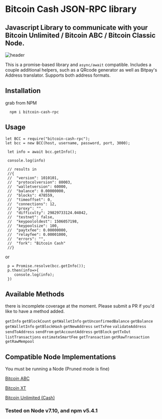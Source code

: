 # Bitcoin Cash JSON-RPC library

## Javascript Library to communicate with your Bitcoin Unlimited / Bitcoin ABC / Bitcoin Classic Node.


![header](https://user-images.githubusercontent.com/5941389/30766133-0cb8e34e-9fa8-11e7-8c8b-3b7867ad42ba.jpg)

This is a promise-based library and `async/await` compatible.
Includes a couple additional helpers, such as a QRcode generator as well as Bitpay's Address translator.
Supports both address formats.

## Installation

grab from NPM
```
  npm i bitcoin-cash-rpc
```

## Usage

```
let BCC = require("bitcoin-cash-rpc");
let bcc = new BCC(host, username, password, port, 3000);

```


```
 let info = await bcc.getInfo();

 console.log(info)

 // results in
 //{
 //  "version": 1010101,
 //  "protocolversion": 80003,
 //  "walletversion": 60000,
 //  "balance": 0.00000000,
 //  "blocks": 478559,
 //  "timeoffset": 0,
 //  "connections": 12,
 //  "proxy": "",
 //  "difficulty": 29829733124.04042,
 //  "testnet": false,
 //  "keypoololdest": 1506057198,
 //  "keypoolsize": 100,
 //  "paytxfee": 0.00000000,
 //  "relayfee": 0.00001000,
 //  "errors": "",
 //  "fork": "Bitcoin Cash"
 //}

```

or

```
 p = Promise.resolve(bcc.getInfo());
 p.then(info=>{
    console.log(info);
 })
```

## Available Methods

there is incomplete coverage at the moment. Please submit a PR if you'd like to have a method added.


`getInfo`
`getBlockCount`
`getWalletInfo`
`getUnconfirmedBalance`
`getBalance`
`getWalletInfo`
`getBlockHash`
`getNewAddress`
`setTxFee`
`validateAddress`
`sendToAddress`
`sendFrom`
`getAccountAddress`
`getBlock`
`getTxOut`
`listTransactions`
`estimateSmartFee`
`getTransaction`
`getRawTransaction`
`getRawMempool`

## Compatible Node Implementations


  You must be running a Node (Pruned mode is fine)

[Bitcoin ABC](https://www.bitcoinabc.org/)

[Bitcoin XT ](https://bitcoinxt.software/)

[Bitcoin Unlimited (Cash)](https://www.bitcoinunlimited.info/)



### Tested on Node v7.10, and npm v5.4.1
